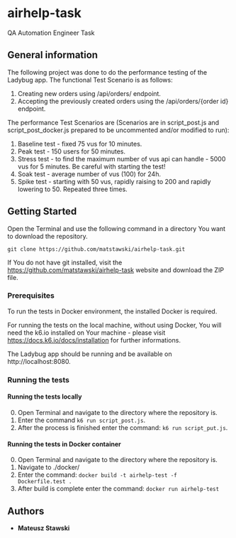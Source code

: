 # airhelp-task
QA Automation Engineer Task

## General information

The following project was done to do the performance testing of the Ladybug app.
The functional Test Scenario is as follows:
1. Creating new orders using /api/orders/ endpoint.
2. Accepting the previously created orders using the /api/orders/{order id} endpoint.

The performance Test Scenarios are (Scenarios are in script_post.js and script_post_docker.js prepared to be uncommented and/or modified to run):
1. Baseline test - fixed 75 vus for 10 minutes.
2. Peak test - 150 users for 50 minutes.
3. Stress test - to find the maximum number of vus api can handle - 5000 vus for 5 minutes. Be careful with starting the test!
4. Soak test - average number of vus (100) for 24h.
5. Spike test - starting with 50 vus, rapidly raising to 200 and rapidly lowering to 50. Repeated three times.

## Getting Started

Open the Terminal and use the following command in a directory You want to download the repository.
```
git clone https://github.com/matstawski/airhelp-task.git
```
If You do not have git installed, visit the https://github.com/matstawski/airhelp-task website and download the ZIP file.

### Prerequisites

To run the tests in Docker environment, the installed Docker is required.

For running the tests on the local machine, without using Docker, You will need the k6.io installed on Your machine - please visit https://docs.k6.io/docs/installation for further informations.

The Ladybug app should be running and be available on http://localhost:8080.

### Running the tests

#### Running the tests locally

0. Open Terminal and navigate to the directory where the repository is.
1. Enter the command ``` k6 run script_post.js ```.
2. After the process is finished enter the command: ``` k6 run script_put.js ```.


#### Running the tests in Docker container

0. Open Terminal and navigate to the directory where the repository is.
1. Navigate to ./docker/
2. Enter the command: ``` docker build -t airhelp-test -f  Dockerfile.test .  ```
3. After build is complete enter the command: ``` docker run airhelp-test ```

## Authors

* **Mateusz Stawski**
